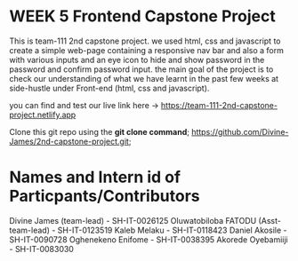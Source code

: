 # WEEK 5 Frontend Capstone Project
This is team-111 2nd capstone project. we used html, css and javascript to create a simple web-page  containing a responsive nav bar and also a form with various inputs and an eye icon to hide and show password in the password and confirm password input. the main goal of the project is to check our understanding of what we have learnt in the past few weeks at side-hustle under Front-end (html, css and javascript).

you can find and test our live link here -> https://team-111-2nd-capstone-project.netlify.app 

Clone this git repo using the **git clone command**; https://github.com/Divine-James/2nd-capstone-project.git;


# Names and Intern id of Particpants/Contributors
Divine James (team-lead) - SH-IT-0026125
Oluwatobiloba FATODU (Asst-team-lead) - SH-IT-0123519
Kaleb Melaku - SH-IT-0118423
Daniel Akosile - SH-IT-0090728
Oghenekeno Enifome - SH-IT-0038395
Akorede Oyebamiiji - SH-IT-0083030
